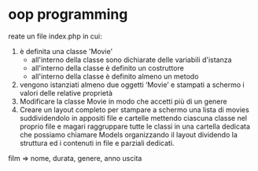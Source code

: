 # oop programming

reate un file index.php in cui:
1. è definita una classe 'Movie'
    - all'interno della classe sono dichiarate delle variabili d'istanza
    - all'interno della classe è definito un costruttore
    - all'interno della classe è definito almeno un metodo
2. vengono istanziati almeno due oggetti ‘Movie’ e stampati a schermo i valori delle relative proprietà
3. Modificare la classe Movie in modo che accetti più di un genere
4. Creare un layout completo per stampare a schermo una lista di movies suddividendolo in appositi file e cartelle
mettendo ciascuna classe nel proprio file e magari raggruppare tutte le classi in una cartella dedicata che possiamo chiamare Models
organizzando il layout dividendo la struttura ed i contenuti in file e parziali dedicati.

film => nome, durata, genere, anno uscita